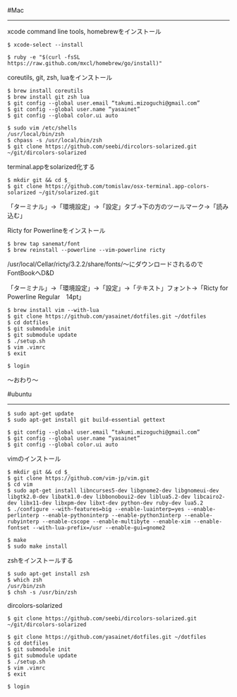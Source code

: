 #Mac
***
xcode command line tools, homebrewをインストール

    $ xcode-select --install

    $ ruby -e "$(curl -fsSL https://raw.github.com/mxcl/homebrew/go/install)"

coreutils, git, zsh, luaをインストール

    $ brew install coreutils
    $ brew install git zsh lua
    $ git config --global user.email “takumi.mizoguchi@gmail.com”
    $ git config --global user.name “yasainet”
    $ git config --global color.ui auto

    $ sudo vim /etc/shells
    /usr/local/bin/zsh
    $ chpass -s /usr/local/bin/zsh
    $ git clone https://github.com/seebi/dircolors-solarized.git ~/git/dircolors-solarized

terminal.appをsolarized化する

    $ mkdir git && cd $_
    $ git clone https://github.com/tomislav/osx-terminal.app-colors-solarized ~/git/solarized.git
  
「ターミナル」→「環境設定」→「設定」タブ→下の方のツールマーク→「読み込む」

Ricty for Powerlineをインストール

    $ brew tap sanemat/font
    $ brew reinstall --powerline --vim-powerline ricty
/usr/local/Cellar/ricty/3.2.2/share/fonts/〜にダウンロードされるのでFontBookへD&D

「ターミナル」→「環境設定」→「設定」→「テキスト」フォント→「Ricty for Powerline Regular　14pt」

    $ brew install vim --with-lua
    $ git clone https://github.com/yasainet/dotfiles.git ~/dotfiles
    $ cd dotfiles
    $ git submodule init
    $ git submodule update
    $ ./setup.sh
    $ vim .vimrc
    $ exit

    $ login

〜おわり〜


#ubuntu
***

    $ sudo apt-get update
    $ sudo apt-get install git build-essential gettext

    $ git config --global user.email “takumi.mizoguchi@gmail.com”
    $ git config --global user.name “yasainet”
    $ git config --global color.ui auto

vimのインストール

    $ mkdir git && cd $_
    $ git clone https://github.com/vim-jp/vim.git
    $ cd vim
    $ sudo apt-get install libncurses5-dev libgnome2-dev libgnomeui-dev libgtk2.0-dev libatk1.0-dev libbonoboui2-dev liblua5.2-dev libcairo2-dev libx11-dev libxpm-dev libxt-dev python-dev ruby-dev lua5.2
    $ ./configure --with-features=big --enable-luainterp=yes --enable-perlinterp --enable-pythoninterp --enable-python3interp --enable-rubyinterp --enable-cscope --enable-multibyte --enable-xim --enable-fontset --with-lua-prefix=/usr --enable-gui=gnome2

    $ make
    $ sudo make install

zshをインストールする

    $ sudo apt-get install zsh
    $ which zsh
    /usr/bin/zsh
    $ chsh -s /usr/bin/zsh

dircolors-solarized

    $ git clone https://github.com/seebi/dircolors-solarized.git ~/git/dircolors-solarized

    $ git clone https://github.com/yasainet/dotfiles.git ~/dotfiles
    $ cd dotfiles
    $ git submodule init
    $ git submodule update
    $ ./setup.sh
    $ vim .vimrc
    $ exit

    $ login
